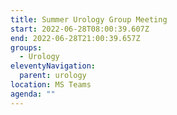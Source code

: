 ```yaml
---
title: Summer Urology Group Meeting
start: 2022-06-28T08:00:39.607Z
end: 2022-06-28T21:00:39.657Z
groups:
  - Urology
eleventyNavigation:
  parent: urology
location: MS Teams
agenda: ""
---
```

